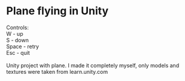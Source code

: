# Plane flying in Unity
Controls: 
  <br>
  W - up
  <br>
  S - down
  <br>
  Space - retry
  <br>
  Esc - quit
  <br>
  <br>
Unity project with plane. I made it completely myself, only models and textures were taken from learn.unity.com
